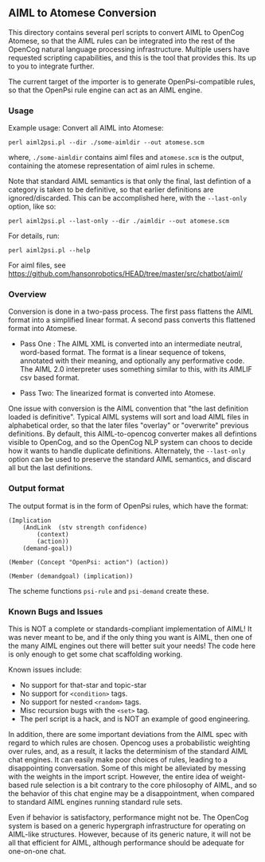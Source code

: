 AIML to Atomese Conversion
--------------------------
This directory contains several perl scripts to convert AIML to OpenCog
Atomese, so that the AIML rules can be integrated into the rest of the
OpenCog natural language processing infrastructure.  Multiple users have
requested scripting capabilities, and this is the tool that provides
this.  Its up to you to integrate further.

The current target of the importer is to generate OpenPsi-compatible
rules, so that the OpenPsi rule engine can act as an AIML engine.


### Usage
Example usage: Convert all AIML into Atomese:
```
perl aiml2psi.pl --dir ./some-aimldir --out atomese.scm
```
where, `./some-aimldir` contains aiml files and `atomese.scm` is the
output, containing the atomese representation of aiml rules in scheme.

Note that standard AIML semantics is that only the final, last defintion
of a category is taken to be definitive, so that earlier definitions are
ignored/discarded.  This can be accomplished here, with the
`--last-only` option, like so:
```
perl aiml2psi.pl --last-only --dir ./aimldir --out atomese.scm
```

For details, run:
```
perl aiml2psi.pl --help
```
For aiml files, see
https://github.com/hansonrobotics/HEAD/tree/master/src/chatbot/aiml/

### Overview
Conversion is done in a two-pass process.  The first pass flattens
the AIML format into a simplified linear format.  A second pass
converts this flattened format into Atomese.

* Pass One : The AIML XML is converted into an intermediate neutral,
  word-based format. The format is a linear sequence of tokens,
  annotated with their meaning, and optionally any performative code.
  The AIML 2.0 interpreter uses something similar to this, with
  its AIMLIF csv based format.

* Pass Two: The linearized format is converted into Atomese.

One issue with conversion is the AIML convention that "the last
definition loaded is definitive".  Typical AIML systems will sort and
load AIML files in alphabetical order, so that the later files "overlay"
or "overwrite" previous definitions. By default, this AIML-to-opencog
converter makes all defintions visible to OpenCog, and so the OpenCog
NLP system can choos to decide how it wants to handle duplicate definitions.
Alternately, the `--last-only` option can be used to preserve the
standard AIML semantics, and discard all but the last definitions.

### Output format

The output format is in the form of OpenPsi rules, which have the format:
```
(Implication
	(AndLink  (stv strength confidence)
		(context)
		(action))
	(demand-goal))

(Member (Concept "OpenPsi: action") (action))

(Member (demandgoal) (implication))
```

The scheme functions `psi-rule` and `psi-demand` create these.

### Known Bugs and Issues
This is NOT a complete or standards-compliant implementation of AIML!
It was never meant to be, and if the only thing you want is AIML, then
one of the many AIML engines out there will better suit your needs!
The code here is only enough to get some chat scaffolding working.

Known issues include:
* No support for that-star and topic-star
* No support for `<condition>` tags.
* No support for nested `<random>` tags.
* Misc recursion bugs with the `<set>` tag.
* The perl script is a hack, and is NOT an example of good engineering.

In addition, there are some important deviations from the AIML spec
with regard to which rules are chosen. Opencog uses a probabilistic
weighting over rules, and, as a result, it lacks the determinism of
the standard AIML chat engines. It can easily make poor choices of
rules, leading to a disappointing conversation.  Some of this might
be alleviated by messing with the weights in the import script. However,
the entire idea of weight-based rule selection is a bit contrary to
the core philosophy of AIML, and so the behavior of this chat engine
may be a disappointment, when compared to standard AIML engines running
standard rule sets.

Even if behavior is satisfactory, performance might not be.  The
OpenCog system is based on a generic hypergraph infrastructure for
operating on AIML-like structures.  However, because of its generic
nature, it will not be all that efficient for AIML, although
performance should be adequate for one-on-one chat.
